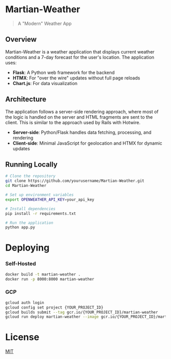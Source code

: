 # Martian-Weather
> A "Modern" Weather App

## Overview
Martian-Weather is a weather application that displays current weather conditions and a 7-day forecast for the user's location. The application uses:

- **Flask**: A Python web framework for the backend
- **HTMX**: For "over the wire" updates without full page reloads
- **Chart.js**: For data visualization

## Architecture
The application follows a server-side rendering approach, where most of the logic is handled on the server and HTML fragments are sent to the client. This is similar to the approach used by Rails with Hotwire.

- **Server-side**: Python/Flask handles data fetching, processing, and rendering
- **Client-side**: Minimal JavaScript for geolocation and HTMX for dynamic updates

## Running Locally
```bash
# Clone the repository
git clone https://github.com/yourusername/Martian-Weather.git
cd Martian-Weather

# Set up environment variables
export OPENWEATHER_API_KEY=your_api_key

# Install dependencies
pip install -r requirements.txt

# Run the application
python app.py
```

# Deploying
### Self-Hosted
```bash
docker build -t martian-weather .
docker run -p 8000:8000 martian-weather
```

### GCP
```bash
gcloud auth login
gcloud config set project {YOUR_PROJECT_ID}
gcloud builds submit --tag gcr.io/{YOUR_PROJECT_ID}/martian-weather
gcloud run deploy martian-weather --image gcr.io/{YOUR_PROJECT_ID}/martian-weather --platform managed --region us-central1 --allow-unauthenticated --set-env-vars OPENWEATHER_API_KEY={YOUR_API_KEY}
```

# License
[MIT](LICENSE.txt)

